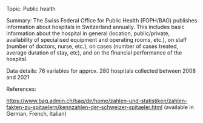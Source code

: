 Topic: Public health

Summary: The Swiss Federal Office for Public Health (FOPH/BAG) publishes information about hospitals in Switzerland annually.  This includes basic information about the hospital in general (location, public/private, availability of specialised equipment and operating rooms, etc.), on staff (number of doctors, nurse, etc.), on cases (number of cases treated,  average duration of stay, etc), and on the financial performance of the hospital.

Data details: 76 variables for approx. 280 hospitals collected between 2008 and 2021

References:

https://www.bag.admin.ch/bag/de/home/zahlen-und-statistiken/zahlen-fakten-zu-spitaelern/kennzahlen-der-schweizer-spitaeler.html (available in German, French, Italian)
